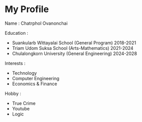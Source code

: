 # My Profile

Name : Chatrphol Ovanonchai

Education :
- Suankularb Wittayalai School (General Program) 2018-2021
- Triam Udom Suksa School (Arts-Mathematics) 2021-2024
- Chulalongkorn University (General Engineering) 2024-2028

Interests :
- Technology
- Computer Engineering
- Economics & Finance

Hobby :
- True Crime
- Youtube
- Logic  
